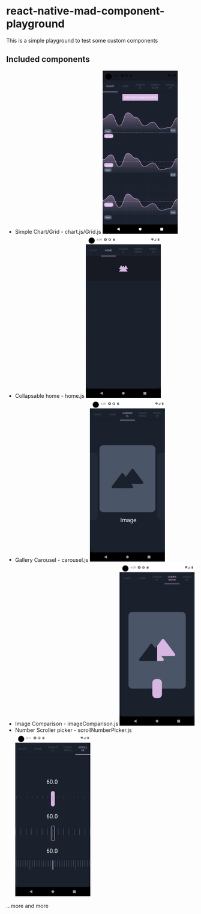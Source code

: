 # react-native-mad-component-playground

This is a simple playground to test some custom components

## Included components

- Simple Chart/Grid - chart.js/Grid.js
  <img src="screenshot/Screenshot_1638475244.png" width="200" />
- Collapsable home - home.js
  <img src="screenshot/Screenshot_1638468588.png" width="200" />
- Gallery Carousel - carousel.js
  <img src="screenshot/Screenshot_1638468596.png" width="200" />
- Image Comparison - imageComparison.js
  <img src="screenshot/Screenshot_1638468600.png" width="200" />
- Number Scroller picker - scrollNumberPicker.js
  <img src="screenshot/Screenshot_1638468671.png" width="200" />

...more and more
